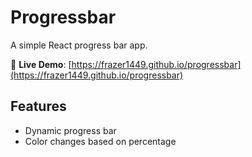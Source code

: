 # Progressbar

A simple React progress bar app.

🚀 **Live Demo**: [https://frazer1449.github.io/progressbar](https://frazer1449.github.io/progressbar)

## Features
- Dynamic progress bar
- Color changes based on percentage

